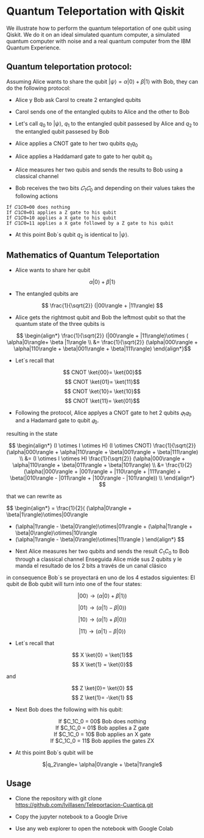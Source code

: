 # Quantum Teleportation with Qiskit 
We illustrate how to perform the quantum teleportation of one qubit using Qiskit. We do it on an ideal simulated quantum computer, a simulated quantum computer with noise and a real quantum computer from the IBM Quantum Experience.


## Quantum teleportation protocol:

Assuming Alice wants to share the qubit
$|\psi\rangle=\alpha|0\rangle + \beta|1\rangle$ with Bob, they can do the following protocol:

- Alice y Bob ask Carol to create 2 entangled qubits 

- Carol sends one of the entangled qubits to Alice and the other to Bob

- Let's call $q_0$ to $|\psi\rangle$, $q_1$ to the entangled qubit passesed by Alice and $q_2$ to the entangled qubit passesed by Bob

- Alice applies a CNOT gate to her two qubits $q_1q_0$

- Alice applies a Haddamard gate to gate to her qubit $q_0$

- Alice measures  her two qubis and sends the results to Bob using a classical channel


- Bob receives the two bits $𝐶_1𝐶_0$ and depending on their values takes the following actions
```
If 𝐶1𝐶0=00 does nothing
If 𝐶1𝐶0=01 applies a Z gate to his qubit 
If 𝐶1𝐶0=10 applies a X gate to his qubit 
If 𝐶1𝐶0=11 applies a X gate followed by a Z gate to his qubit 
```

- At this point Bob´s qubit $q_2$ is identical to $|\psi\rangle$. 

##  Mathematics of Quantum Teleportation


- Alice wants to share her qubit 

$$ \alpha|0\rangle + \beta|1\rangle $$

- The entangled qubits are 

$$  \frac{1}{\sqrt{2}} (|00\rangle + |11\rangle) $$

- Alice gets the rightmost qubit and Bob the leftmost qubit  so that the quantum state of the three qubits is

$$ \begin{align*}
\frac{1}{\sqrt{2}} (|00\rangle + |11\rangle)\otimes ( \alpha|0\rangle+ \beta |1\rangle \\
&= \frac{1}{\sqrt{2}} (\alpha|000\rangle + \alpha|110\rangle + \beta|001\rangle + \beta|111\rangle) 
\end{align*}$$

- Let´s recall that 

$$ CNOT \ket{00}= \ket{00}$$
$$ CNOT \ket{01}= \ket{11}$$
$$ CNOT \ket{10}= \ket{10}$$
$$ CNOT \ket{11}= \ket{01}$$


- Following the protocol, Alice applyes a CNOT gate to het 2 qubits  $𝑞_1𝑞_0$ and a Hadamard gate to qubit  $𝑞_0$. 

resulting in the state

$$ 
\begin{align*} (I \otimes I \otimes H) (I \otimes CNOT) \frac{1}{\sqrt{2}} (\alpha|000\rangle + \alpha|110\rangle + \beta|001\rangle + \beta|111\rangle) \\
&= (I \otimes I \otimes H) \frac{1}{\sqrt{2}} (\alpha|000\rangle + \alpha|110\rangle + \beta|011\rangle + \beta|101\rangle) \\
&= \frac{1}{2}  (\alpha(|000\rangle + |001\rangle + |110\rangle + |111\rangle) + \beta(|010\rangle - |011\rangle + |100\rangle - |101\rangle)) \\
\end{align*}
$$

that we can rewrite as

$$
\begin{align*}
= \frac{1}{2}( (\alpha|0\rangle + \beta|1\rangle)\otimes|00\rangle  
+ (\alpha|1\rangle - \beta|0\rangle)\otimes|01\rangle   + (\alpha|1\rangle + \beta|0\rangle)\otimes|10\rangle  
 + (\alpha|1\rangle - \beta|0\rangle)\otimes|11\rangle  )
\end{align*}
$$

- Next Alice measures her two qubits and sends the result $C_1C_0$ to Bob through a classical channel
Enseguida Alice mide sus 2 qubits y le manda el resultado de los 2 bits a través de un canal clásico 
 
in consequence Bob´s se proyectará en uno de los 4 estados siguientes:
El qubit de Bob qubit will  turn into one of the four states:

$$ |00\rangle \rightarrow (\alpha|0\rangle + \beta|1\rangle)$$

$$|01\rangle \rightarrow (\alpha|1\rangle - \beta|0\rangle)$$

$$|10\rangle \rightarrow (\alpha|1\rangle + \beta|0\rangle)$$

$$|11\rangle \rightarrow (\alpha|1\rangle - \beta|0\rangle)$$

- Let´s recall that

$$ X \ket{0} = \ket{1}$$
$$ X \ket{1} = \ket{0}$$

and


$$ Z \ket{0}= \ket{0} $$
$$ Z \ket{1}= -\ket{1} $$


- Next Bob does the following with his qubit:


<div align="center">If $C_1C_0 = 00$ Bob does nothing </div>

<div align="center">If $C_1C_0 = 01$ Bob applies a Z gate</div> 

<div align="center">If $C_1C_0 = 10$ Bob applies an X gate</div>

<div align="center">If $C_1C_0 = 11$ Bob applies the gates ZX</div>

- At this point Bob´s qubit will be

<div align="center"> $|q_2\rangle= \alpha|0\rangle + \beta|1\rangle$ </div>


## Usage

- Clone the repository with git clone https://github.com/lvillasen/Teleportacion-Cuantica.git
 
- Copy the jupyter notebook to a Google Drive
 
- Use any web explorer to open the notebook with Google Colab
